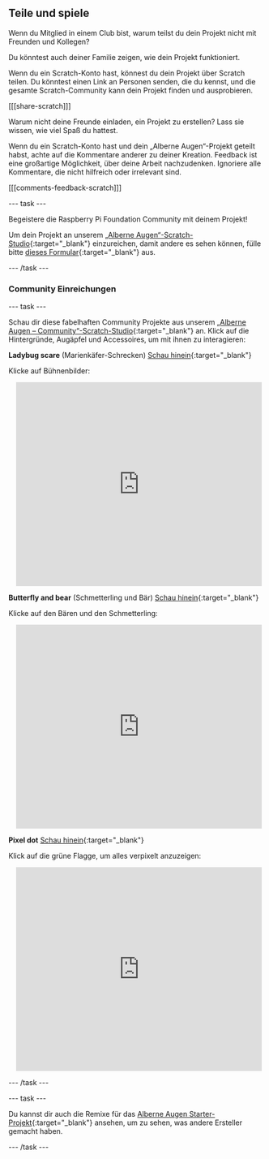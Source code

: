 ## Teile und spiele

Wenn du Mitglied in einem Club bist, warum teilst du dein Projekt nicht mit Freunden und Kollegen?

Du könntest auch deiner Familie zeigen, wie dein Projekt funktioniert.

Wenn du ein Scratch-Konto hast, könnest du dein Projekt über Scratch teilen. Du könntest einen Link an Personen senden, die du kennst, und die gesamte Scratch-Community kann dein Projekt finden und ausprobieren.

[[[share-scratch]]]

Warum nicht deine Freunde einladen, ein Projekt zu erstellen? Lass sie wissen, wie viel Spaß du hattest.

Wenn du ein Scratch-Konto hast und dein „Alberne Augen“-Projekt geteilt habst, achte auf die Kommentare anderer zu deiner Kreation. Feedback ist eine großartige Möglichkeit, über deine Arbeit nachzudenken. Ignoriere alle Kommentare, die nicht hilfreich oder irrelevant sind.

[[[comments-feedback-scratch]]]

--- task ---

Begeistere die Raspberry Pi Foundation Community mit deinem Projekt!

Um dein Projekt an unserem [„Alberne Augen“-Scratch-Studio](https://scratch.mit.edu/studios/29120534){:target="_blank"} einzureichen, damit andere es sehen können, fülle bitte [dieses Formular](https://form.raspberrypi.org/f/community-project-submissions){:target="_blank"} aus.

--- /task ---

### Community Einreichungen

--- task ---

Schau dir diese fabelhaften Community Projekte aus unserem [„Alberne Augen – Community“-Scratch-Studio](https://scratch.mit.edu/studios/29120534){:target="_blank"} an. Klick auf die Hintergründe, Augäpfel und Accessoires, um mit ihnen zu interagieren:

**Ladybug scare** (Marienkäfer-Schrecken) [Schau hinein](https://scratch.mit.edu/projects/517735755/editor){:target="_blank"}

Klicke auf Bühnenbilder:

<div class="scratch-preview" style="margin-left: 15px;">
  <iframe allowtransparency="true" width="485" height="402" src="https://scratch.mit.edu/projects/embed/517735755/?autostart=false" frameborder="0"></iframe>
</div>

**Butterfly and bear** (Schmetterling und Bär) [Schau hinein](https://scratch.mit.edu/projects/569624392/editor){:target="_blank"}

Klicke auf den Bären und den Schmetterling:

<div class="scratch-preview" style="margin-left: 15px;">
  <iframe allowtransparency="true" width="485" height="402" src="https://scratch.mit.edu/projects/embed/569624392/?autostart=false" frameborder="0"></iframe>
</div>

**Pixel dot** [Schau hinein](https://scratch.mit.edu/projects/747156758/editor){:target="_blank"}

Klick auf die grüne Flagge, um alles verpixelt anzuzeigen:

<div class="scratch-preview" style="margin-left: 15px;">
  <iframe allowtransparency="true" width="485" height="402" src="https://scratch.mit.edu/projects/embed/747156758/?autostart=false" frameborder="0"></iframe>
</div>

--- /task ---

--- task ---

Du kannst dir auch die Remixe für das [Alberne Augen Starter-Projekt](https://scratch.mit.edu/projects/582221984/remixes){:target="_blank"} ansehen, um zu sehen, was andere Ersteller gemacht haben.

--- /task --- 
